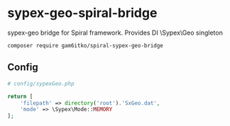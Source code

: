 # sypex-geo-spiral-bridge

sypex-geo bridge for Spiral framework.
Provides DI \Sypex\Geo singleton

```shell
composer require gam6itko/spiral-sypex-geo-bridge
```

## Config

```php
# config/sypexGeo.php

return [
    'filepath' => directory('root').'SxGeo.dat',
    'mode' => \Sypex\Mode::MEMORY
];
```
